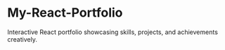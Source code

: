 # My-React-Portfolio
Interactive React portfolio showcasing skills, projects, and achievements creatively.
